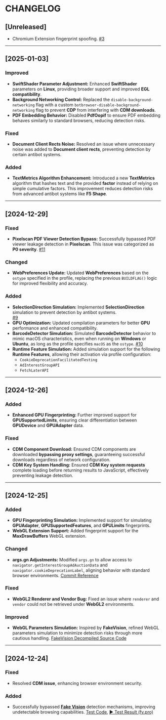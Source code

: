 # CHANGELOG

## [Unreleased]
- Chromium Extension fingerprint spoofing. [#3](https://github.com/MiddleSchoolStudent/BotBrowser/issues/3)

---

## [2025-01-03]

### Improved  
- **SwiftShader Parameter Adjustment:** Enhanced **SwiftShader** parameters on **Linux**, providing broader support and improved **EGL compatibility**.  
- **Background Networking Control:** Replaced the `disable-background-networking` flag with a custom `botbrowser-disable-background-networking` flag to prevent **CDP** from interfering with **CDM downloads**.  
- **PDF Embedding Behavior:** Disabled **PdfOopif** to ensure PDF embedding behaves similarly to standard browsers, reducing detection risks.  

### Fixed  
- **Document Client Rects Noise:** Resolved an issue where unnecessary noise was added to **Document client rects**, preventing detection by certain antibot systems.  

### Added  
- **TextMetrics Algorithm Enhancement:** Introduced a new **TextMetrics** algorithm that hashes text and the provided **factor** instead of relying on simple cumulative factors. This improvement reduces detection risks from advanced antibot systems like **F5 Shape**.  


---

## [2024-12-29]

### Fixed  
- **Pixelscan PDF Viewer Detection Bypass:** Successfully bypassed PDF viewer leakage detection in **Pixelscan**. This issue was categorized as **P0 severity**.  [#11](https://github.com/MiddleSchoolStudent/BotBrowser/issues/11)  

### Changed  
- **WebPreferences Update:** Updated **WebPreferences** based on the `ostype` specified in the profile, replacing the previous `BUILDFLAG()` logic for improved flexibility and accuracy.  

### Added  
- **SelectionDirection Simulation:** Implemented **SelectionDirection** simulation to prevent detection by antibot systems.  
 [#9](https://github.com/MiddleSchoolStudent/BotBrowser/issues/9)  
- **GPU Optimization:** Updated compilation parameters for better **GPU** performance and enhanced compatibility.  
- **BarcodeDetector Simulation:** Simulated **BarcodeDetector** behavior to mimic macOS characteristics, even when running on **Windows** or **Ubuntu**, as long as the profile specifies `macOS` as the `ostype`.  [#10](https://github.com/MiddleSchoolStudent/BotBrowser/issues/10)  
- **Runtime Feature Simulation:** Added simulation support for the following **Runtime Features**, allowing their activation via profile configuration:  
   - `CookieDeprecationFacilitatedTesting`  
   - `AdInterestGroupAPI`  
   - `FetchLaterAPI` 


---

## [2024-12-26]

### Added
- **Enhanced GPU Fingerprinting:** Further improved support for **GPUSupportedLimits**, ensuring clear differentiation between **GPUDevice** and **GPUAdapter** data.

### Fixed
- **CDM Component Download:** Ensured CDM components are downloaded **bypassing proxy settings**, guaranteeing successful downloads regardless of network configuration.
- **CDM Key System Handling:** Ensured **CDM Key system requests** complete loading before returning results to JavaScript, effectively preventing leakage detection.


---

## [2024-12-25]

### Added
- **GPU Fingerprinting Simulation:** Implemented support for simulating **GPUAdapter**, **GPUSupportedFeatures**, and **GPULimits** fingerprints.
- **WebGL Extension Support:** Added fingerprint support for the **MaxDrawBuffers** WebGL extension.

### Changed
- **args.gn Adjustments:** Modified `args.gn` to allow access to `navigator.getInterestGroupAdAuctionData` and `navigator.cookieDeprecationLabel`, aligning behavior with standard browser environments.
  [Commit Reference](https://github.com/MiddleSchoolStudent/BotBrowser/commit/e17e1746439d6ddc3d07e621d90aaf78ea847a2d)

### Fixed
- **WebGL2 Renderer and Vendor Bug:** Fixed an issue where `renderer` and `vendor` could not be retrieved under **WebGL2** environments.

### Improved
- **WebGL Parameters Simulation:** Inspired by **FakeVision**, refined WebGL parameters simulation to minimize detection risks through more cautious handling.
  [FakeVision Decompiled Source Code](https://github.com/MiddleSchoolStudent/FakeVision-Reverse)


---

## [2024-12-24]
### Fixed
- Resolved **CDM issue**, enhancing browser environment security.

### Added
- Successfully bypassed **[Fake Vision](https://fv.pro)** detection mechanisms, improving undetectable browsing capabilities. [Test Code](tests/tests/antibots/fvpro.spec.ts), [▶️ Test Result (fv.pro)](https://middleschoolstudent.github.io/BotBrowser/video_player/index.html?video=https://raw.githubusercontent.com/MiddleSchoolStudent/BotBrowser/main/tests/test-results/fvpro-test-fv-pro-BotBrowser-antibots/video.webm)
